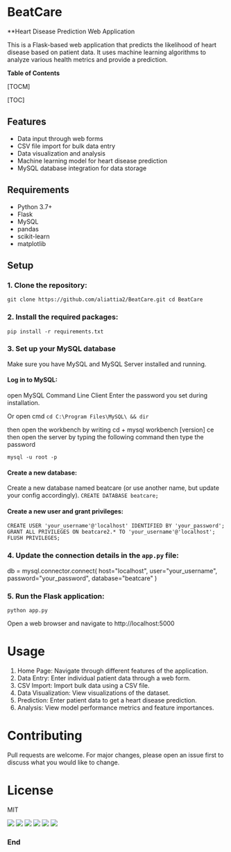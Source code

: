 # BeatCare
**Heart Disease Prediction Web Application

This is a Flask-based web application that predicts the likelihood of heart disease based on patient data. It uses machine learning algorithms to analyze various health metrics and provide a prediction.

**Table of Contents**

[TOCM]

[TOC]

## Features

- Data input through web forms
- CSV file import for bulk data entry
- Data visualization and analysis
- Machine learning model for heart disease prediction
- MySQL database integration for data storage

## Requirements

- Python 3.7+
- Flask
- MySQL
- pandas
- scikit-learn
- matplotlib

## Setup

### 1. Clone the repository:
`git clone https://github.com/aliattia2/BeatCare.git cd BeatCare`
### 2. Install the required packages:

`pip install -r requirements.txt`

### 3. Set up your MySQL database
Make sure you have MySQL and MySQL Server  installed and running.


#### Log in to MySQL:
open MySQL Command Line Client
Enter the password you set during installation.

Or
open cmd
`cd C:\Program Files\MySQL\ && dir`

then open the workbench by writing cd + mysql workbench [version] ce
then open the server by typing the following command then type the password

`mysql -u root -p`

#### Create a new database:
Create a new database named beatcare (or use another name, but update your config accordingly).
`CREATE DATABASE beatcare;`

#### Create a new user and grant privileges:
`CREATE USER 'your_username'@'localhost' IDENTIFIED BY 'your_password';
GRANT ALL PRIVILEGES ON beatcare2.* TO 'your_username'@'localhost';
FLUSH PRIVILEGES;`

### 4. Update the connection details in the `app.py` file:

db = mysql.connector.connect(
    host="localhost",
    user="your_username",
    password="your_password",
    database="beatcare"
)


### 5. Run the Flask application:

`python app.py`


Open a web browser and navigate to http://localhost:5000

# Usage

1. Home Page: Navigate through different features of the application.
2. Data Entry: Enter individual patient data through a web form.
3. CSV Import: Import bulk data using a CSV file.
4. Data Visualization: View visualizations of the dataset.
5. Prediction: Enter patient data to get a heart disease prediction.
6. Analysis: View model performance metrics and feature importances.

# Contributing
Pull requests are welcome. For major changes, please open an issue first to discuss what you would like to change.

# License
MIT


![](https://img.shields.io/github/stars/pandao/editor.md.svg) ![](https://img.shields.io/github/forks/pandao/editor.md.svg) ![](https://img.shields.io/github/tag/pandao/editor.md.svg) ![](https://img.shields.io/github/release/pandao/editor.md.svg) ![](https://img.shields.io/github/issues/pandao/editor.md.svg) ![](https://img.shields.io/bower/v/editor.md.svg)



### End
